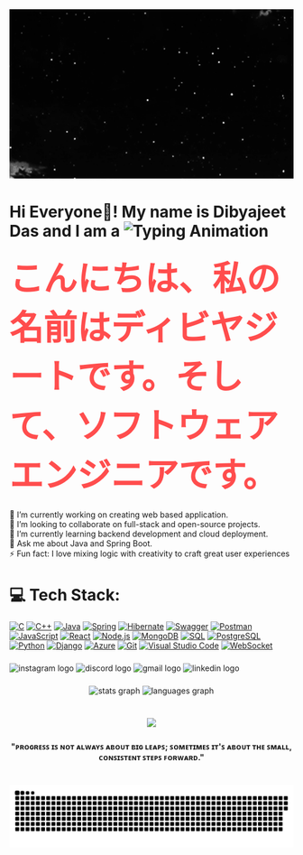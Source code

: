 <div align="center">
  <img src="https://github.com/Dibyajeet-Das/Dibyajeet-Das/blob/main/ni.gif?raw=true" style="width: 100%; height: 300px; object-fit: cover;" />
</div>



###

<h1 align="left">
  Hi Everyone👋! My name is Dibyajeet Das and I am a  
  <img src="https://readme-typing-svg.herokuapp.com?font=Fira+Code&pause=1200&color=00E6FF&center=false&vCenter=false&width=450&lines=Full+Stack+Web+Developer;Software+Engineer;Backend+Engineer;Frontend+Engineer" alt="Typing Animation" />
</h1>

<span style="color:#ff4d4d; font-family:'Noto Serif JP'; font-size:60px; font-weight:bold;">
  こんにちは、私の名前はディビヤジートです。そして、ソフトウェアエンジニアです。
</span>

###

<p align="left">🔭 I’m currently working on creating web based application.
  &nbsp;
  <br>👯 I’m looking to collaborate on full-stack and open-source projects.
  &nbsp;
  <br>🌱 I’m currently learning backend development and cloud deployment.
  &nbsp;
  <br>💬 Ask me about Java and Spring Boot.
  &nbsp;
  <br>⚡ Fun fact: I love mixing logic with creativity to craft great user experiences</p>

###



# 💻 Tech Stack:
[![C](https://img.shields.io/badge/C-A8B9CC?style=for-the-badge&logo=c&logoColor=white)](https://en.wikipedia.org/wiki/C_(programming_language))
[![C++](https://img.shields.io/badge/C++-00599C?style=for-the-badge&logo=c%2B%2B&logoColor=white)](https://isocpp.org/)
[![Java](https://img.shields.io/badge/Java-ED8B00?style=for-the-badge&logo=java&logoColor=white)](https://www.java.com/)
[![Spring](https://img.shields.io/badge/Spring_Framework-6DB33F?style=for-the-badge&logo=spring&logoColor=white)](https://spring.io/projects/spring-framework)
[![Hibernate](https://img.shields.io/badge/Hibernate-59666C?style=for-the-badge&logo=hibernate&logoColor=white)](https://hibernate.org/)
[![Swagger](https://img.shields.io/badge/Swagger-85EA2D?style=for-the-badge&logo=swagger&logoColor=black)](https://swagger.io/)
[![Postman](https://img.shields.io/badge/Postman-FF6C37?style=for-the-badge&logo=postman&logoColor=white)](https://www.postman.com/)
[![JavaScript](https://img.shields.io/badge/JavaScript-F7DF1E?style=for-the-badge&logo=javascript&logoColor=black)](https://developer.mozilla.org/en-US/docs/Web/JavaScript)
[![React](https://img.shields.io/badge/React-61DAFB?style=for-the-badge&logo=react&logoColor=black)](https://reactjs.org/)
[![Node.js](https://img.shields.io/badge/Node.js-339933?style=for-the-badge&logo=node.js&logoColor=white)](https://nodejs.org/)
[![MongoDB](https://img.shields.io/badge/MongoDB-47A248?style=for-the-badge&logo=mongodb&logoColor=white)](https://www.mongodb.com/)
[![SQL](https://img.shields.io/badge/SQL-4479A1?style=for-the-badge&logo=mysql&logoColor=white)](https://en.wikipedia.org/wiki/SQL)
[![PostgreSQL](https://img.shields.io/badge/PostgreSQL-4169E1?style=for-the-badge&logo=postgresql&logoColor=white)](https://www.postgresql.org/)
[![Python](https://img.shields.io/badge/Python-3776AB?style=for-the-badge&logo=python&logoColor=white)](https://www.python.org/)
[![Django](https://img.shields.io/badge/Django-092E20?style=for-the-badge&logo=django&logoColor=white)](https://www.djangoproject.com/)
[![Azure](https://img.shields.io/badge/Azure-0078D4?style=for-the-badge&logo=microsoftazure&logoColor=white)](https://azure.microsoft.com/)
[![Git](https://img.shields.io/badge/Git-F05032?style=for-the-badge&logo=git&logoColor=white)](https://git-scm.com/)
[![Visual Studio Code](https://img.shields.io/badge/VS%20Code-007ACC?style=for-the-badge&logo=visual-studio-code&logoColor=white)](https://code.visualstudio.com/)
[![WebSocket](https://img.shields.io/badge/WebSocket-4B32C3?style=for-the-badge&logo=websocket&logoColor=white)](https://developer.mozilla.org/en-US/docs/Web/API/WebSockets_API)



###

<div align="left">
  <img src="https://img.shields.io/static/v1?message=Instagram&logo=instagram&label=&color=E4405F&logoColor=white&labelColor=&style=for-the-badge" height="35" alt="instagram logo"  />
  <img src="https://img.shields.io/static/v1?message=Discord&logo=discord&label=&color=7289DA&logoColor=white&labelColor=&style=for-the-badge" height="35" alt="discord logo"  />
  <img src="https://img.shields.io/static/v1?message=Gmail&logo=gmail&label=&color=D14836&logoColor=white&labelColor=&style=for-the-badge" height="35" alt="gmail logo"  />
  <img src="https://img.shields.io/static/v1?message=LinkedIn&logo=linkedin&label=&color=0077B5&logoColor=white&labelColor=&style=for-the-badge" height="35" alt="linkedin logo"  />
</div>

###

<div align="center">
  <img src="https://github-readme-stats.vercel.app/api?username=Dibyajeet-Das&hide_title=false&hide_rank=false&show_icons=true&include_all_commits=true&count_private=true&disable_animations=false&theme=dracula&locale=en&hide_border=false" height="150" alt="stats graph"  />
  <img src="https://github-readme-stats.vercel.app/api/top-langs?username=Dibyajeet-Das&locale=en&hide_title=false&layout=compact&card_width=320&langs_count=7&theme=dark&hide_border=true" height="150" alt="languages graph"  />
</div>

###

<br clear="both">

<div align="center">
  <img height="155" src="https://i.imgflip.com/65efzo.gif"  />
</div>

###

<h4 align="center">"ᴘʀᴏɢʀᴇꜱꜱ ɪꜱ ɴᴏᴛ ᴀʟᴡᴀʏꜱ ᴀʙᴏᴜᴛ ʙɪɢ ʟᴇᴀᴘꜱ; ꜱᴏᴍᴇᴛɪᴍᴇꜱ ɪᴛ'ꜱ ᴀʙᴏᴜᴛ ᴛʜᴇ ꜱᴍᴀʟʟ, ᴄᴏɴꜱɪꜱᴛᴇɴᴛ ꜱᴛᴇᴘꜱ ꜰᴏʀᴡᴀʀᴅ."</h4>

###

<br clear="both">

<picture>
  <source media="(prefers-color-scheme: dark)" srcset="https://raw.githubusercontent.com/Dibyajeet-Das/Dibyajeet-Das/output/github-contribution-grid-snake-dark.svg" />
  <source media="(prefers-color-scheme: light)" srcset="https://raw.githubusercontent.com/Dibyajeet-Das/Dibyajeet-Das/output/github-contribution-grid-snake-dark.svg" />
  <img alt="Snake animation" src="https://raw.githubusercontent.com/Dibyajeet-Das/Dibyajeet-Das/output/github-contribution-grid-snake.svg" />
</picture>

###
